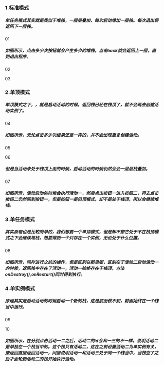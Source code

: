 ### 1.标准模式

##### 单任务模式其实就是类似于堆栈，一层层叠加，每次启动增加一层栈。每次退出将返回下一层栈。 

01

##### 如图所示，点击多少次按钮就会产生多少的堆栈，点击back就会返回上一层，直到退出程序。

02

03

### 2.单顶模式

##### 单顶模式之下，，就是启动活动的时候，返回栈已经在栈顶了，就不会再去创建活动实例了。

04

##### 如图所示，无论点击多少次结果还是一样的，并不会出现重复创建活动。

05

06

##### 但是当活动未处于栈顶上面的时候，启动活动的时候仍然会会一层层栈叠加。

07

##### 如图所示，活动启动的时候会执行活动一，然后点击按钮一进入按钮二，再去点击按钮二仍然回到按钮一，但是按钮一是但顶模式，却不是处于栈顶，所以会继续堆栈。

### 3.单任务模式

##### 其实原理也是比较简单的，我们想要一个单顶模式，但是却不想它处于不在栈顶模式之下会继续堆栈，想要得到一个只存在一个实例，无论处于什么位置。

08

##### 如图所示，同样进行之前的操作，但是区别在那里呢，区别在于活动二启动活动一的时候，返回栈中存在了活动一，活动一始终存在于栈顶，方法onDestroy(),onRestart()同时得到执行。

### 4.单实例模式

##### 原理其实是启动活动的时候启动一个新的栈，这是前面做不到，前面始终在一个栈当中运行。

09

10

##### 如图所示，在分别点击活动一二之后，活动二的id会和一三的不一样，说明活动二是单独在一个栈当中的。这个栈只有活动二，这在之前设置活动二为单实例有关，按返回直接返回活动一，间接说明活动一和活动三处于同一个栈当中，当栈空了之后才会轮到活动二的栈开始执行活动。

